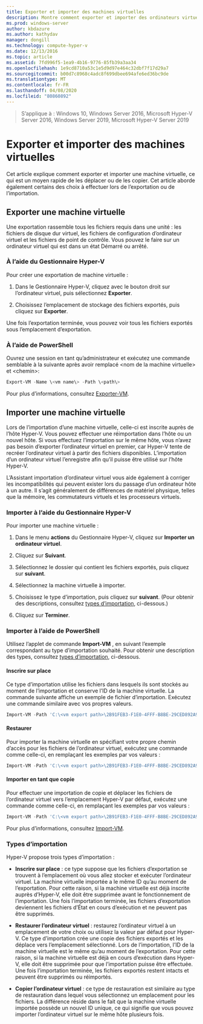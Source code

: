 ```yaml
---
title: Exporter et importer des machines virtuelles
description: Montre comment exporter et importer des ordinateurs virtuels à l’aide du Gestionnaire Hyper-V ou de Windows PowerShell.
ms.prod: windows-server
author: kbdazure
ms.author: kathydav
manager: dongill
ms.technology: compute-hyper-v
ms.date: 12/13/2016
ms.topic: article
ms.assetid: 7fd996f5-1ea9-4b16-9776-85fb39a3aa34
ms.openlocfilehash: 1e9cd8710a53c1e5d9d97e464c32dbf7f17d29a7
ms.sourcegitcommit: b00d7c8968c4adc8f699dbee694afe6ed36bc9de
ms.translationtype: MT
ms.contentlocale: fr-FR
ms.lasthandoff: 04/08/2020
ms.locfileid: "80860892"
---
```

>S’applique à : Windows 10, Windows Server 2016, Microsoft Hyper-V Server 2016, Windows Server 2019, Microsoft Hyper-V Server 2019

# <a name="export-and-import-virtual-machines"></a>Exporter et importer des machines virtuelles

Cet article explique comment exporter et importer une machine virtuelle, ce qui est un moyen rapide de les déplacer ou de les copier. Cet article aborde également certains des choix à effectuer lors de l’exportation ou de l’importation.

## <a name="export-a-virtual-machine"></a>Exporter une machine virtuelle

Une exportation rassemble tous les fichiers requis dans une unité : les fichiers de disque dur virtuel, les fichiers de configuration d’ordinateur virtuel et les fichiers de point de contrôle. Vous pouvez le faire sur un ordinateur virtuel qui est dans un état Démarré ou arrêté.

### <a name="using-hyper-v-manager"></a>À l’aide du Gestionnaire Hyper-V

Pour créer une exportation de machine virtuelle :

1. Dans le Gestionnaire Hyper-V, cliquez avec le bouton droit sur l’ordinateur virtuel, puis sélectionnez **Exporter**.

2. Choisissez l’emplacement de stockage des fichiers exportés, puis cliquez sur **Exporter**.

Une fois l’exportation terminée, vous pouvez voir tous les fichiers exportés sous l’emplacement d’exportation.

### <a name="using-powershell"></a>À l’aide de PowerShell

Ouvrez une session en tant qu’administrateur et exécutez une commande semblable à la suivante après avoir remplacé \<nom de la machine virtuelle\> et \<chemin\>:

```powershell
Export-VM -Name \<vm name\> -Path \<path\>
```

Pour plus d’informations, consultez [Exporter-VM](https://docs.microsoft.com/powershell/module/hyper-v/export-vm).

## <a name="import-a-virtual-machine"></a>Importer une machine virtuelle 

Lors de l’importation d’une machine virtuelle, celle-ci est inscrite auprès de l’hôte Hyper-V. Vous pouvez effectuer une réimportation dans l’hôte ou un nouvel hôte. Si vous effectuez l’importation sur le même hôte, vous n’avez pas besoin d’exporter l’ordinateur virtuel en premier, car Hyper-V tente de recréer l’ordinateur virtuel à partir des fichiers disponibles. L’importation d’un ordinateur virtuel l’enregistre afin qu’il puisse être utilisé sur l’hôte Hyper-V.

L’Assistant importation d’ordinateur virtuel vous aide également à corriger les incompatibilités qui peuvent exister lors du passage d’un ordinateur hôte à un autre. Il s’agit généralement de différences de matériel physique, telles que la mémoire, les commutateurs virtuels et les processeurs virtuels.

### <a name="import-using-hyper-v-manager"></a>Importer à l’aide du Gestionnaire Hyper-V

Pour importer une machine virtuelle :

1. Dans le menu **actions** du Gestionnaire Hyper-V, cliquez sur **Importer un ordinateur virtuel**.

2. Cliquez sur **Suivant**.

3. Sélectionnez le dossier qui contient les fichiers exportés, puis cliquez sur **suivant**.

4. Sélectionnez la machine virtuelle à importer.

5. Choisissez le type d’importation, puis cliquez sur **suivant**. (Pour obtenir des descriptions, consultez [types d’importation](#import-types), ci-dessous.)

6. Cliquez sur **Terminer**.

### <a name="import-using-powershell"></a>Importer à l’aide de PowerShell

Utilisez l’applet de commande **Import-VM** , en suivant l’exemple correspondant au type d’importation souhaité. Pour obtenir une description des types, consultez [types d’importation](#import-types), ci-dessous. 

#### <a name="register-in-place"></a>Inscrire sur place

Ce type d’importation utilise les fichiers dans lesquels ils sont stockés au moment de l’importation et conserve l’ID de la machine virtuelle. La commande suivante affiche un exemple de fichier d’importation. Exécutez une commande similaire avec vos propres valeurs.

```powershell
Import-VM -Path 'C:\<vm export path>\2B91FEB3-F1E0-4FFF-B8BE-29CED892A95A.vmcx' 
```

#### <a name="restore"></a>Restaurer

Pour importer la machine virtuelle en spécifiant votre propre chemin d’accès pour les fichiers de l’ordinateur virtuel, exécutez une commande comme celle-ci, en remplaçant les exemples par vos valeurs :

```powershell
Import-VM -Path 'C:\<vm export path>\2B91FEB3-F1E0-4FFF-B8BE-29CED892A95A.vmcx' -Copy -VhdDestinationPath 'D:\Virtual Machines\WIN10DOC' -VirtualMachinePath 'D:\Virtual Machines\WIN10DOC'
```

#### <a name="import-as-a-copy"></a>Importer en tant que copie

Pour effectuer une importation de copie et déplacer les fichiers de l’ordinateur virtuel vers l’emplacement Hyper-V par défaut, exécutez une commande comme celle-ci, en remplaçant les exemples par vos valeurs :

``` PowerShell
Import-VM -Path 'C:\<vm export path>\2B91FEB3-F1E0-4FFF-B8BE-29CED892A95A.vmcx' -Copy -GenerateNewId
```

Pour plus d’informations, consultez [Import-VM](https://docs.microsoft.com/powershell/module/hyper-v/import-vm).

### <a name="import-types"></a>Types d’importation

Hyper-V propose trois types d’importation :

- **Inscrire sur place** : ce type suppose que les fichiers d’exportation se trouvent à l’emplacement où vous allez stocker et exécuter l’ordinateur virtuel. La machine virtuelle importée a le même ID qu’au moment de l’exportation. Pour cette raison, si la machine virtuelle est déjà inscrite auprès d’Hyper-V, elle doit être supprimée avant le fonctionnement de l’importation. Une fois l’importation terminée, les fichiers d’exportation deviennent les fichiers d’État en cours d’exécution et ne peuvent pas être supprimés.

- **Restaurer l’ordinateur virtuel** : restaurez l’ordinateur virtuel à un emplacement de votre choix ou utilisez la valeur par défaut pour Hyper-V. Ce type d’importation crée une copie des fichiers exportés et les déplace vers l’emplacement sélectionné. Lors de l’importation, l’ID de la machine virtuelle est le même qu’au moment de l’exportation. Pour cette raison, si la machine virtuelle est déjà en cours d’exécution dans Hyper-V, elle doit être supprimée pour que l’importation puisse être effectuée. Une fois l’importation terminée, les fichiers exportés restent intacts et peuvent être supprimés ou réimportés.

- **Copier l’ordinateur virtuel** : ce type de restauration est similaire au type de restauration dans lequel vous sélectionnez un emplacement pour les fichiers. La différence réside dans le fait que la machine virtuelle importée possède un nouvel ID unique, ce qui signifie que vous pouvez importer l’ordinateur virtuel sur le même hôte plusieurs fois.

